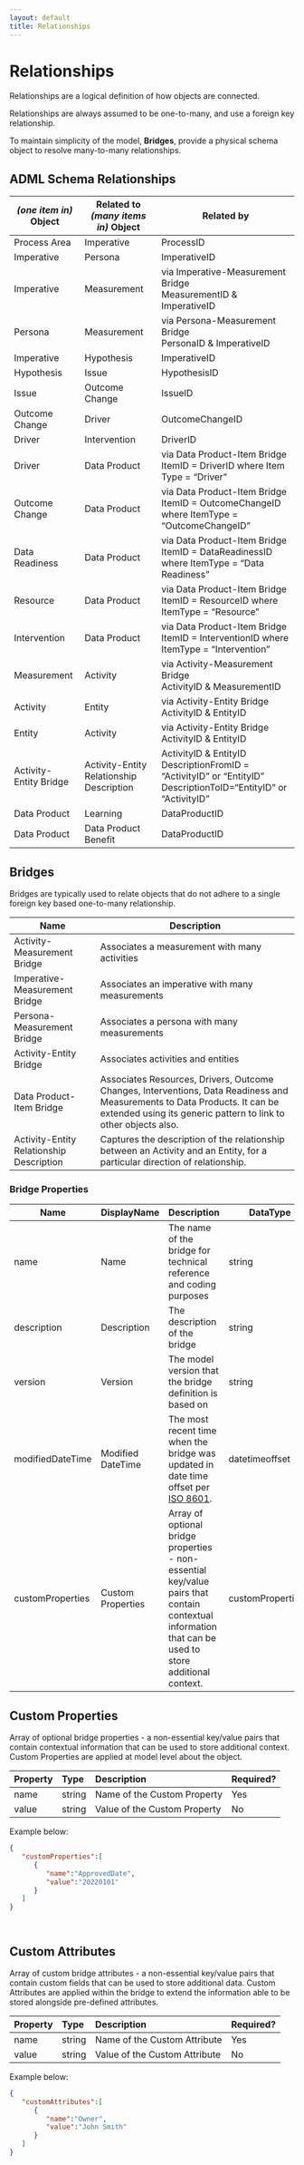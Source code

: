 ```yaml
---
layout: default
title: Relationships
---
```


# Relationships

Relationships are a logical definition of how objects are connected.

Relationships are always assumed to be one-to-many, and use a foreign key relationship.

To maintain simplicity of the model, **Bridges**, provide a physical schema object to resolve many-to-many relationships.



## ADML Schema Relationships 

| *(one item in)* Object | Related to *(many items in)* Object      | Related by                                                   |
| ---------------------- | ---------------------------------------- | ------------------------------------------------------------ |
| Process Area           | Imperative                               | ProcessID                                                    |
| Imperative             | Persona                                  | ImperativeID                                                 |
| Imperative             | Measurement                              | via Imperative-Measurement Bridge<br />MeasurementID & ImperativeID |
| Persona                | Measurement                              | via Persona-Measurement Bridge<br />PersonaID & ImperativeID |
| Imperative             | Hypothesis                               | ImperativeID                                                 |
| Hypothesis             | Issue                                    | HypothesisID                                                 |
| Issue                  | Outcome Change                           | IssueID                                                      |
| Outcome Change         | Driver                                   | OutcomeChangeID                                              |
| Driver                 | Intervention                             | DriverID                                                     |
| Driver                 | Data Product                             | via Data Product-Item Bridge<br />ItemID = DriverID where Item Type = “Driver” |
| Outcome Change         | Data Product                             | via Data Product-Item Bridge<br />ItemID = OutcomeChangeID where ItemType = “OutcomeChangeID” |
| Data Readiness         | Data Product                             | via Data Product-Item Bridge<br />ItemID = DataReadinessID where ItemType = “Data Readiness” |
| Resource               | Data Product                             | via Data Product-Item Bridge<br />ItemID = ResourceID where ItemType = “Resource” |
| Intervention           | Data Product                             | via Data Product-Item Bridge<br />ItemID = InterventionID where ItemType = “Intervention” |
| Measurement            | Activity                                 | via Activity-Measurement Bridge<br />ActivityID & MeasurementID |
| Activity               | Entity                                   | via Activity-Entity Bridge<br />ActivityID & EntityID        |
| Entity                 | Activity                                 | via Activity-Entity Bridge<br />ActivityID & EntityID        |
| Activity-Entity Bridge | Activity-Entity Relationship Description | ActivityID & EntityID <br />DescriptionFromID = “ActivityID” or “EntityID”<br />DescriptionToID=“EntityID” or “ActivityID” |
| Data Product           | Learning                                 | DataProductID                                                |
| Data Product           | Data Product Benefit                     | DataProductID                                                |



## Bridges

Bridges are typically used to relate objects that do not adhere to a single foreign key based one-to-many relationship.

| Name                                     | Description                                                  |
| ---------------------------------------- | ------------------------------------------------------------ |
| Activity-Measurement Bridge              | Associates a measurement with many activities                |
| Imperative-Measurement Bridge            | Associates an imperative with many measurements              |
| Persona-Measurement Bridge               | Associates a persona with many measurements                  |
| Activity-Entity Bridge                   | Associates activities and entities                           |
| Data Product-Item Bridge                 | Associates Resources, Drivers, Outcome Changes, Interventions, Data Readiness and Measurements to Data Products. It can be extended using its generic pattern to link to other objects also. |
| Activity-Entity Relationship Description | Captures the description of the relationship between an Activity and an Entity, for a particular direction of relationship. |



### Bridge Properties

| Name             | DisplayName       | Description                                                  | DataType           | Required? | Predefined |
| ---------------- | ----------------- | ------------------------------------------------------------ | ------------------ | --------- | ---------- |
| name             | Name              | The name of the bridge for technical reference and coding purposes | string             | yes       | yes        |
| description      | Description       | The description of the bridge                                | string             | yes       | yes        |
| version          | Version           | The model version that the bridge definition is based on     | string             | yes       | yes        |
| modifiedDateTime | Modified DateTime | The most recent time when the bridge was updated in date time offset per [ISO 8601](https://www.wikipedia.org/wiki/ISO_8601). | datetimeoffset     | yes       | no         |
| customProperties | Custom Properties | Array of optional bridge properties - non-essential key/value pairs that contain contextual information that can be used to store additional context. | customProperties[] | no        | no         |



## Custom Properties

Array of optional bridge properties - a non-essential key/value pairs that contain contextual information that can be used to store additional context. Custom Properties are applied at model level about the object.

| Property | Type   | Description                  | Required? |
| :------- | :----- | :--------------------------- | :-------- |
| name     | string | Name of the Custom Property  | Yes       |
| value    | string | Value of the Custom Property | No        |



Example below:

```json
{
   "customProperties":[
      {
         "name":"ApprovedDate",
         "value":"20220101"
      }
   ]
}




```





## Custom Attributes

Array of custom bridge attributes - a non-essential key/value pairs that contain custom fields that can be used to store additional data. 
Custom Attributes are applied within the bridge to extend the information able to be stored alongside pre-defined attributes.

| Property | Type   | Description                   | Required? |
| :------- | :----- | :---------------------------- | :-------- |
| name     | string | Name of the Custom Attribute  | Yes       |
| value    | string | Value of the Custom Attribute | No        |

Example below:

```json
{
   "customAttributes":[
      {
         "name":"Owner",
         "value":"John Smith"
      }
   ]
}




```


